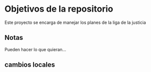 # Objetivos de la repositorio

Este proyecto se encarga de manejar los planes de la liga de la justicia


## Notas
Pueden hacer lo que quieran...


## cambios locales